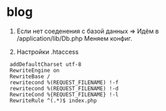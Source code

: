 # blog
1. Если нет соеденения с базой данных => 
  Идём в /application/lib/Db.php
  Меняем конфиг.

2. Настройки .htaccess 
```
 addDefaultCharset utf-8
 RewriteEngine on
 RewriteBase /
 rewritecond %(REQUEST_FILENAME) !-f
 rewritecond %(REQUEST_FILENAME) !-d
 RewriteCond %{REQUEST_FILENAME} !-l
 RewriteRule ^(.*)$ index.php
 ```

